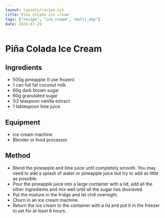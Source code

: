 ```yaml
---
layout: layouts/recipe.njk
title: Piña Colada ice cream
tags: ["recipe", "ice_cream", "multi_day"]
date: 2024-07-29
---
```


# Piña Colada Ice Cream

## Ingredients

- 500g pineapple (I use frozen)
- 1 can full fat coconut milk
- 60g dark brown sugar
- 60g granulated sugar
- 1/2 teaspoon vanilla extract
- 1 tablespoon lime juice

## Equipment

- Ice cream machine
- Blender or food processor

## Method

- Blend the pineapple and lime juice until completely smooth. You may need to add a splash of water or pineapple juice but try to add as little as possible.
- Pour the pineapple juice into a large container with a lid, add all the other ingredients and mix well until all the sugar has dissolved.
- Put the mixture in the fridge and let chill overnight.
- Churn in an ice cream machine.
- Return the ice cream to the container with a lid and put it in the freezer to set for at least 6 hours.
